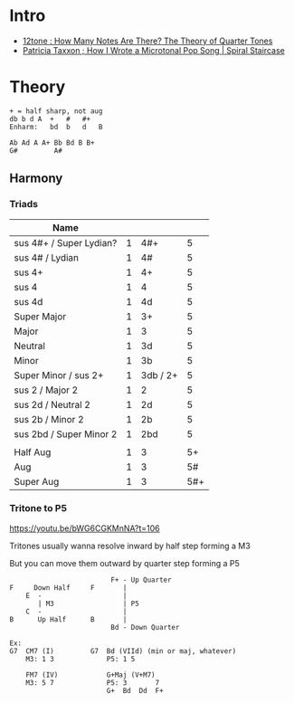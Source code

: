 # Intro

- [12tone : How Many Notes Are There? The Theory of Quarter Tones](https://www.youtube.com/watch?v=bWG6CGKMnNA)
- [Patricia Taxxon ; How I Wrote a Microtonal Pop Song | Spiral Staircase](https://www.youtube.com/watch?v=rDkRfbACbzU)

# Theory
```
+ = half sharp, not aug
db b d A  +   #   #+ 
Enharm:   bd  b   d   B

Ab Ad A A+ Bb Bd B B+ 
G#         A#
```
## Harmony
### Triads
| Name | | | |
| --- | --- | --- | --- |
| sus 4#+ / Super Lydian? | 1 | 4#+ | 5 |
| sus 4# / Lydian | 1  | 4# | 5 |
| sus 4+ | 1 | 4+ | 5 |
| sus 4 | 1 | 4 | 5 |
| sus 4d | 1 | 4d | 5 |
| Super Major | 1 | 3+ | 5 |
| Major | 1 | 3 | 5 |
| Neutral | 1 | 3d |  5 |
| Minor | 1 | 3b | 5 |
| Super Minor / sus 2+ | 1 | 3db / 2+ | 5 |
| sus 2 / Major 2 | 1 | 2 | 5 |
| sus 2d / Neutral 2 | 1 | 2d | 5 |
| sus 2b / Minor 2 | 1 | 2b | 5 |
| sus 2bd / Super Minor 2 | 1 | 2bd | 5 |
| | | | |
| Half Aug | 1 | 3 | 5+ |
| Aug | 1 | 3 | 5# |
| Super Aug | 1 | 3 | 5#+ |



### Tritone to P5
https://youtu.be/bWG6CGKMnNA?t=106

Tritones usually wanna resolve inward by half step forming a M3

But you can move them outward by quarter step forming a P5
```
                         F+ - Up Quarter
F     Down Half     F       |       
    E  -                    |
       | M3                 | P5
    C  -                    |
B      Up Half      B       | 
                         Bd - Down Quarter

Ex:
G7  CM7 (I)         G7  Bd (VIId) (min or maj, whatever)
    M3: 1 3             P5: 1 5
                        
    FM7 (IV)            G+Maj (V+M7)
    M3: 5 7             P5: 3       7
                        G+  Bd  Dd  F+    
    
    
    
    
    
    
```
